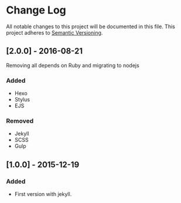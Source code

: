 # Change Log
All notable changes to this project will be documented in this file.
This project adheres to [Semantic Versioning](http://semver.org/).

## [2.0.0] - 2016-08-21
Removing all depends on Ruby and migrating to nodejs

### Added
- Hexo
- Stylus
- EJS

### Removed
- Jekyll
- SCSS
- Gulp


## [1.0.0] - 2015-12-19
### Added
- First version with jekyll.
